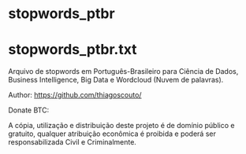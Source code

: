 # stopwords_ptbr
# stopwords_ptbr.txt

Arquivo de stopwords em Português-Brasileiro para Ciência de Dados, Business Intelligence, Big Data e Wordcloud (Nuvem de palavras).

Author: https://github.com/thiagoscouto/

Donate BTC:

A cópia, utilização e distribuição deste projeto é de domínio público e gratuito, qualquer atribuição econômica é proibida e poderá ser responsabilizada Civil e Criminalmente.
